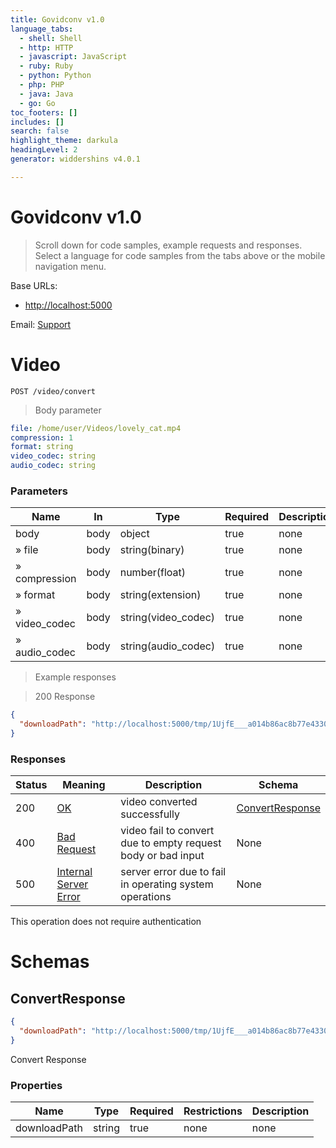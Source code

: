 ```yaml
---
title: Govidconv v1.0
language_tabs:
  - shell: Shell
  - http: HTTP
  - javascript: JavaScript
  - ruby: Ruby
  - python: Python
  - php: PHP
  - java: Java
  - go: Go
toc_footers: []
includes: []
search: false
highlight_theme: darkula
headingLevel: 2
generator: widdershins v4.0.1

---
```


<h1 id="govidconv">Govidconv v1.0</h1>

> Scroll down for code samples, example requests and responses. Select a language for code samples from the tabs above or the mobile navigation menu.

Base URLs:

* <a href="http://localhost:5000">http://localhost:5000</a>

Email: <a href="mailto:sukmasetyaji@gmail.com">Support</a> 

<h1 id="govidconv-video">Video</h1>


`POST /video/convert`

> Body parameter

```yaml
file: /home/user/Videos/lovely_cat.mp4
compression: 1
format: string
video_codec: string
audio_codec: string

```

<h3 id="convert-parameters">Parameters</h3>

|Name|In|Type|Required|Description|
|---|---|---|---|---|
|body|body|object|true|none|
|» file|body|string(binary)|true|none|
|» compression|body|number(float)|true|none|
|» format|body|string(extension)|true|none|
|» video_codec|body|string(video_codec)|true|none|
|» audio_codec|body|string(audio_codec)|true|none|

> Example responses

> 200 Response

```json
{
  "downloadPath": "http://localhost:5000/tmp/1UjfE___a014b86ac8b77e433090d45edd89e6c83ae94fde46c5ade80f19dd9f4f2c540d.mp4"
}
```

<h3 id="convert-responses">Responses</h3>

|Status|Meaning|Description|Schema|
|---|---|---|---|
|200|[OK](https://tools.ietf.org/html/rfc7231#section-6.3.1)|video converted successfully|[ConvertResponse](#schemaconvertresponse)|
|400|[Bad Request](https://tools.ietf.org/html/rfc7231#section-6.5.1)|video fail to convert due to empty request body or bad input|None|
|500|[Internal Server Error](https://tools.ietf.org/html/rfc7231#section-6.6.1)|server error due to fail in operating system operations|None|

<aside class="success">
This operation does not require authentication
</aside>

# Schemas

<h2 id="tocS_ConvertResponse">ConvertResponse</h2>

<a id="schemaconvertresponse"></a>
<a id="schema_ConvertResponse"></a>
<a id="tocSconvertresponse"></a>
<a id="tocsconvertresponse"></a>

```json
{
  "downloadPath": "http://localhost:5000/tmp/1UjfE___a014b86ac8b77e433090d45edd89e6c83ae94fde46c5ade80f19dd9f4f2c540d.mp4"
}

```

Convert Response

### Properties

|Name|Type|Required|Restrictions|Description|
|---|---|---|---|---|
|downloadPath|string|true|none|none|

